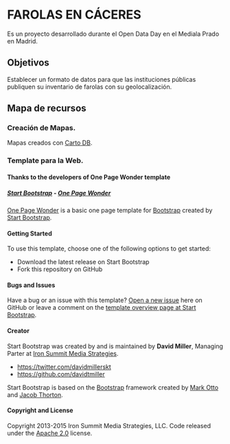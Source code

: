 # FAROLAS EN CÁCERES

Es un proyecto desarrollado durante el Open Data Day en el Mediala Prado en Madrid.

## Objetivos

Establecer un formato de datos para que las instituciones públicas publiquen su inventario de farolas con su geolocalización.

## Mapa de recursos

### Creación de Mapas.

Mapas creados con [Carto DB](http://www.cartodb.com).



### Template para la Web.

#### Thanks to the developers of One Page Wonder template

##### [Start Bootstrap](http://startbootstrap.com/) - [One Page Wonder](http://startbootstrap.com/template-overviews/one-page-wonder/)

[One Page Wonder](http://startbootstrap.com/template-overviews/one-page-wonder/) is a basic one page template for [Bootstrap](http://getbootstrap.com/) created by [Start Bootstrap](http://startbootstrap.com/).

#### Getting Started

To use this template, choose one of the following options to get started:
* Download the latest release on Start Bootstrap
* Fork this repository on GitHub

#### Bugs and Issues

Have a bug or an issue with this template? [Open a new issue](https://github.com/IronSummitMedia/startbootstrap-one-page-wonder/issues) here on GitHub or leave a comment on the [template overview page at Start Bootstrap](http://startbootstrap.com/template-overviews/one-page-wonder/).

#### Creator

Start Bootstrap was created by and is maintained by **David Miller**, Managing Parter at [Iron Summit Media Strategies](http://www.ironsummitmedia.com/).

* https://twitter.com/davidmillerskt
* https://github.com/davidtmiller

Start Bootstrap is based on the [Bootstrap](http://getbootstrap.com/) framework created by [Mark Otto](https://twitter.com/mdo) and [Jacob Thorton](https://twitter.com/fat).

#### Copyright and License

Copyright 2013-2015 Iron Summit Media Strategies, LLC. Code released under the [Apache 2.0](https://github.com/IronSummitMedia/startbootstrap-one-page-wonder/blob/gh-pages/LICENSE) license.